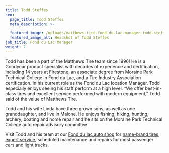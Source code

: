 ```yaml
---
title: Todd Steffes
seo:
  page_title: Todd Steffes
  meta_description: >-

  featured_image: /uploads/matthews-tire-fond-du-lac-manager-todd-steffes.jpg
  featured_image_alt: Headshot of Todd Steffes
job_title: Fond du Lac Manager
weight: 7
---
```


Todd has been a part of the Matthews Tire team since 1996! He is a Goodyear product specialist with decades of experience and certification, including 14 years at Firestone, an associate degree from Moraine Park Technical College in Fond du Lac, and a Tire Industry Association certification. In his current role as the Fond du Lac location Manager, Todd especially enjoys seeing his staff perform at a high level. “We offer best-in-class tires and excellent service performed with modern equipment,” Todd said of the value of Matthews Tire.

Todd and his wife Linda have three grown sons, as well as one granddaughter, and live in Malone. He enjoys fishing, hiking, hunting, archery, boating and home repair and he sits on the Moraine Park Technical College auto repair advisory committee.

Visit Todd and his team at our <a href="/locations/fond-du-lac/">Fond du lac auto shop</a> for <a href="/tires/">name-brand tires</a>, <a href="/services/">expert service</a>, scheduled maintenance and repairs for most passenger cars and light trucks.
